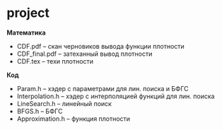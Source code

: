 # project

<b>Математика</b>
<ul><li>CDF.pdf – скан черновиков вывода функции плотности
<li>CDF_final.pdf – затеханный вывод плотности
<li>CDF.tex – техи плотности</ul>
  
<b>Код</b>
<ul><li>Param.h – хэдер с параметрами для лин. поиска и БФГС
  <li>Interpolation.h – хэдер с интерполяцией функций для лин. поиска
    <li>LineSearch.h – линейный поиск
      <li>BFGS.h – БФГС
        <li>Approximation.h – функция плотности<ul>
